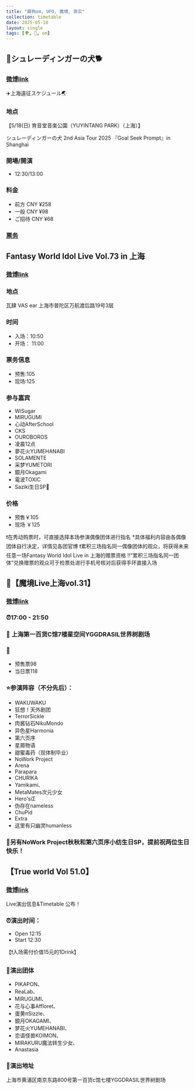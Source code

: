 ```yaml
---
title: "薛狗om, UFO, 魔境, 真实"
collection: timetable
date: 2025-05-18
layout: single
tags: [🌍, 🎂, om]
---
```


## 🎁シュレーディンガーの犬🐕

### [微博link](https://weibo.com/7931283553/PrbsZnUBS#comment)

✈️上海遠征スケジュール🌏

### 地点

【5/18(日) 育音堂音楽公園（YUYINTANG PARK）（上海）】

シュレーディンガーの犬 2nd Asia Tour 2025
『Goal Seek Prompt』in Shanghai

### 開場/開演

- 12:30/13:00

### 料金

- 前方 CNY ¥258
- 一般 CNY ¥98
- ご招待 CNY ¥68

### [票务](https://weibo.cn/sinaurl?u=https%3A%2F%2Fwap.showstart.com%2Fevent%2F262833%3Fssfrom%3Duser-4249)

## Fantasy World Idol Live Vol.73 in 上海

### [微博link](https://weibo.com/5603058452/PrvhuzuAC#comment)

### 地点

瓦肆 VAS ear 上海市普陀区万航渡后路19号3层

### 时间

- 入场：10:50
- 开场： 11:00

### 票务信息

- 预售:105
- 现场:125

### 参与嘉宾

- WiSugar
- MIRUGUMI
- 心动AfterSchool
- CKS
- OUROBOROS
- 凌晨12点
- 夢花火YUMEHANABI
- SOLAMENTE
- 采梦YUMETORI
- 鏡月Okagami
- 電波TOXIC
- Saziki生日SP🎂

### 价格
- 预售￥105
- 现场 ￥125

❗在秀动购票时，可直接选择本场参演偶像团体进行指名
*具体福利内容由各偶像团体自行决定，详情见各团官博
❗️累积三场指名同一偶像团体的观众，将获得未来任意一场Fantasy World Idol Live in 上海的赠票资格
‼️“累积三场指名同一团体”兑换赠票的观众可于检票处进行手机号核对后获得手环直接入场

## 🔮【魔境Live上海vol.31】

### [微博link](https://weibo.com/7921113564/Prk4FoYrY#comment)

### ⏰17:00 - 21:50

### 📍 上海第一百货C馆7楼星空间YGGDRASIL世界树剧场

### 🎫
- 预售票98
- 当日票118
### ⭐参演阵容（不分先后）：
- WAKUWAKU
- 狂想！天外剧团
- TerrorSickle
- 肉酱钻石NikuMondo
- 异色星Harmonia
- 第六页序
- 星屑物语
- 甜蜜毒药（现体制毕业）
- NoWork Project
- Arena
- Parapara
- CHURIKA
- Yamikami、
- MetaMates次元少女
- Hero'siΣ
- 伪存在nameless
- ChuPid
- Extra
- 这里有只幽灵humanless

### 🎂另有NoWork Project秋秋和第六页序小纺生日SP，提前祝两位生日快乐！

## 【True world Vol 51.0】

### [微博link](https://weibo.com/7845127268/PrWhMoTLW?pagetype=profilefeed)
Live演出信息&Timetable 公布！

### ⏰演出时间：
- Open 12:15
- Start 12:30
  
【❗入场需付价值15元的1Drink】

### 👤演出团体
- PIKAPON、
- ReaLab、
- MIRUGUMI、
- 花与心事Affloret、
- 蛋黄πSizzle、
- 鏡月OKAGAMI、
- 梦花火YUMEHANABI、
- 恋语怪兽KOIMON、
- MIRAKURU魔法转生少女、
- Anastasia

### 📍演出地址
上海市黄浦区南京东路800号第一百货c馆七楼YGGDRASIL世界树剧场

